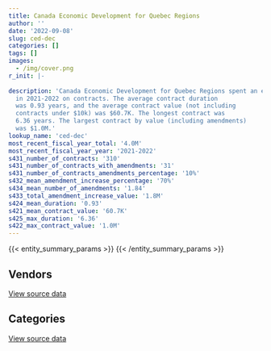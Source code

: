 ```yaml
---
title: Canada Economic Development for Quebec Regions
author: ''
date: '2022-09-08'
slug: ced-dec
categories: []
tags: []
images:
  - /img/cover.png
r_init: |-
  
description: 'Canada Economic Development for Quebec Regions spent an estimated $4.0M
  in 2021-2022 on contracts. The average contract duration
  was 0.93 years, and the average contract value (not including
  contracts under $10k) was $60.7K. The longest contract was
  6.36 years. The largest contract by value (including amendments)
  was $1.0M.'
lookup_name: 'ced-dec'
most_recent_fiscal_year_total: '4.0M'
most_recent_fiscal_year_year: '2021-2022'
s431_number_of_contracts: '310'
s431_number_of_contracts_with_amendments: '31'
s431_number_of_contracts_amendments_percentage: '10%'
s432_mean_amendment_increase_percentage: '70%'
s434_mean_number_of_amendments: '1.84'
s433_total_amendment_increase_value: '1.8M'
s424_mean_duration: '0.93'
s421_mean_contract_value: '60.7K'
s425_max_duration: '6.36'
s422_max_contract_value: '1.0M'
---
```


<script src="/rmarkdown-libs/htmlwidgets/htmlwidgets.js"></script>
<link href="/rmarkdown-libs/datatables-css/datatables-crosstalk.css" rel="stylesheet" />
<script src="/rmarkdown-libs/datatables-binding/datatables.js"></script>
<script src="/rmarkdown-libs/jquery/jquery-3.6.0.min.js"></script>
<link href="/rmarkdown-libs/dt-core-bootstrap/css/dataTables.bootstrap.min.css" rel="stylesheet" />
<link href="/rmarkdown-libs/dt-core-bootstrap/css/dataTables.bootstrap.extra.css" rel="stylesheet" />
<script src="/rmarkdown-libs/dt-core-bootstrap/js/jquery.dataTables.min.js"></script>
<script src="/rmarkdown-libs/dt-core-bootstrap/js/dataTables.bootstrap.min.js"></script>
<link href="/rmarkdown-libs/crosstalk/css/crosstalk.min.css" rel="stylesheet" />
<script src="/rmarkdown-libs/crosstalk/js/crosstalk.min.js"></script>
<script src="/rmarkdown-libs/htmlwidgets/htmlwidgets.js"></script>
<link href="/rmarkdown-libs/datatables-css/datatables-crosstalk.css" rel="stylesheet" />
<script src="/rmarkdown-libs/datatables-binding/datatables.js"></script>
<script src="/rmarkdown-libs/jquery/jquery-3.6.0.min.js"></script>
<link href="/rmarkdown-libs/dt-core-bootstrap/css/dataTables.bootstrap.min.css" rel="stylesheet" />
<link href="/rmarkdown-libs/dt-core-bootstrap/css/dataTables.bootstrap.extra.css" rel="stylesheet" />
<script src="/rmarkdown-libs/dt-core-bootstrap/js/jquery.dataTables.min.js"></script>
<script src="/rmarkdown-libs/dt-core-bootstrap/js/dataTables.bootstrap.min.js"></script>
<link href="/rmarkdown-libs/crosstalk/css/crosstalk.min.css" rel="stylesheet" />
<script src="/rmarkdown-libs/crosstalk/js/crosstalk.min.js"></script>

{{< entity_summary_params >}}
{{< /entity_summary_params >}}

## Vendors

<div id="htmlwidget-1" style="width:100%;height:auto;" class="datatables html-widget"></div>
<script type="application/json" data-for="htmlwidget-1">{"x":{"style":"bootstrap","filter":"none","vertical":false,"data":[["<a href=\"/vendors/adga_group/\">ADGA Group<\/a>","<a href=\"/vendors/adrm_technology_consulting/\">ADRM Technology Consulting<\/a>","<a href=\"/vendors/altis_human_resources/\">Altis Human Resources<\/a>","<a href=\"/vendors/artemp_personnel_services/\">Artemp Personnel Services<\/a>","<a href=\"/vendors/bell_canada/\">Bell Canada<\/a>","<a href=\"/vendors/canadian_corps_of_commissionaires/\">Canadian Corps of Commissionaires<\/a>","<a href=\"/vendors/cbci_telecom/\">CBCI Telecom<\/a>","<a href=\"/vendors/cdw_canada/\">CDW Canada<\/a>","<a href=\"/vendors/cision_canada/\">Cision Canada<\/a>","<a href=\"/vendors/deloitte/\">Deloitte<\/a>","<a href=\"/vendors/fast_track_staffing/\">Fast Track Staffing<\/a>","<a href=\"/vendors/freebalance/\">FreeBalance<\/a>","<a href=\"/vendors/gartner/\">Gartner<\/a>","<a href=\"/vendors/general_dynamics/\">General Dynamics<\/a>","<a href=\"/vendors/global_knowledge/\">Global Knowledge<\/a>","<a href=\"/vendors/lionbridge/\">Lionbridge<\/a>","<a href=\"/vendors/maxsys_staffing_and_consulting/\">Maxsys Staffing and Consulting<\/a>","<a href=\"/vendors/microsoft_canada/\">Microsoft Canada<\/a>","<a href=\"/vendors/morneau_shepell/\">Morneau Shepell<\/a>","<a href=\"/vendors/nisha_techonologies/\">Nisha Techonologies<\/a>","<a href=\"/vendors/northern_micro/\">Northern Micro<\/a>","<a href=\"/vendors/nua_office/\">NUA Office<\/a>","<a href=\"/vendors/oracle_canada/\">Oracle Canada<\/a>","<a href=\"/vendors/printers_plus/\">Printers Plus<\/a>","<a href=\"/vendors/procom_consultants/\">Procom Consultants<\/a>","<a href=\"/vendors/prosci_canada/\">Prosci Canada<\/a>","<a href=\"/vendors/sap/\">SAP<\/a>","<a href=\"/vendors/softchoice/\">Softchoice<\/a>","<a href=\"/vendors/softsim_technologies/\">Softsim Technologies<\/a>","<a href=\"/vendors/solotech/\">Solotech<\/a>","<a href=\"/vendors/teknion/\">Teknion<\/a>","<a href=\"/vendors/telus_canada/\">Telus Canada<\/a>","<a href=\"/vendors/teramach_technologies/\">Teramach Technologies<\/a>","<a href=\"/vendors/toyota/\">Toyota<\/a>","<a href=\"/vendors/university_of_ottawa/\">University of Ottawa<\/a>","<a href=\"/vendors/xerox/\">Xerox<\/a>"],[null,null,22987,null,null,97324.49,null,null,77976.12,24995.57,null,256158.16,232893.24,null,23891.81,11354.01,null,109175.52,null,58344.75,null,null,212275.42,34416.39,91452.48,null,null,25664.89,null,84947.08,null,6334.31,null,null,5265.41,2117.78],[null,null,null,null,67000.88,151431.06,32303.58,null,83711.88,null,null,315698.23,318869.16,12007.22,null,null,16256.14,204841.71,null,214450.59,20178.12,null,30018.23,47653.7,107961.14,59816.32,17470.45,30797.89,11486,132469.33,14529.36,null,null,51330.79,null,13107.15],[10509,null,null,null,273648.26,187923.18,null,389.63,72144.93,28743.75,39945.5,234313.33,185420.08,null,null,null,null,135987.8,17556.68,8743.01,495325.36,16231.49,251068.58,null,107666.16,16039.01,null,66.38,null,null,null,null,68122.69,null,null,null],[null,24603.56,null,57361.6,98048.97,233955.21,null,228770.6,78302.22,null,null,263484.96,244031.79,null,null,null,null,133688.3,null,null,1237299.49,null,421131.4,null,null,null,null,22487.54,null,null,null,null,null,null,null,null]],"container":"<table class=\"table table-striped table-hover row-border order-column display\">\n  <thead>\n    <tr>\n      <th>Vendor<\/th>\n      <th>2018-2019<\/th>\n      <th>2019-2020<\/th>\n      <th>2020-2021<\/th>\n      <th>2021-2022<\/th>\n    <\/tr>\n  <\/thead>\n<\/table>","options":{"order":[[4,"desc"]],"pageLength":10,"autoWidth":true,"columnDefs":[{"targets":1,"render":"function(data, type, row, meta) {\n    return type !== 'display' ? data : DTWidget.formatCurrency(data, \"$\", 2, 3, \",\", \".\", true, null);\n  }"},{"targets":2,"render":"function(data, type, row, meta) {\n    return type !== 'display' ? data : DTWidget.formatCurrency(data, \"$\", 2, 3, \",\", \".\", true, null);\n  }"},{"targets":3,"render":"function(data, type, row, meta) {\n    return type !== 'display' ? data : DTWidget.formatCurrency(data, \"$\", 2, 3, \",\", \".\", true, null);\n  }"},{"targets":4,"render":"function(data, type, row, meta) {\n    return type !== 'display' ? data : DTWidget.formatCurrency(data, \"$\", 2, 3, \",\", \".\", true, null);\n  }"},{"width":"16%","targets":[1,2,3,4]},{"className":"dt-right","targets":[1,2,3,4]}],"orderClasses":false}},"evals":["options.columnDefs.0.render","options.columnDefs.1.render","options.columnDefs.2.render","options.columnDefs.3.render"],"jsHooks":[]}</script>
<p class="text-right">
<a href="https://github.com/GoC-Spending/contracts-data/tree/main/data/out/departments/ced-dec/summary_by_fiscal_year_by_vendor.csv" class="source-data-link btn btn-link">View source data</a>
</p>

## Categories

<div id="htmlwidget-2" style="width:100%;height:auto;" class="datatables html-widget"></div>
<script type="application/json" data-for="htmlwidget-2">{"x":{"style":"bootstrap","filter":"none","vertical":false,"data":[["<a href=\"/categories/other/\">(Other)<\/a>","<a href=\"/categories/facilities_and_construction/\">Facilities and construction<\/a>","<a href=\"/categories/office_management/\">Office management<\/a>","<a href=\"/categories/professional_services/\">Professional services<\/a>","<a href=\"/categories/information_technology/\">Information technology<\/a>","<a href=\"/categories/transportation_and_logistics/\">Transportation and logistics<\/a>","<a href=\"/categories/industrial_products_and_services/\">Industrial products and services<\/a>","<a href=\"/categories/security_and_protection/\">Security and protection<\/a>","<a href=\"/categories/human_capital/\">Human capital<\/a>"],[52385.87,62518.21,26413.49,359313.73,1357550.01,null,22003.28,97324.49,68969.76],[null,185677.4,62183.06,237046.56,1655591.08,51330.79,12007.22,151431.06,132811.83],[null,null,16231.49,365302.06,2290260.6,null,null,187923.18,72051.53],[null,null,null,414349.37,3303830.98,null,null,233955.21,11890.96]],"container":"<table class=\"table table-striped table-hover row-border order-column display\">\n  <thead>\n    <tr>\n      <th>Category<\/th>\n      <th>2018-2019<\/th>\n      <th>2019-2020<\/th>\n      <th>2020-2021<\/th>\n      <th>2021-2022<\/th>\n    <\/tr>\n  <\/thead>\n<\/table>","options":{"order":[[4,"desc"]],"dom":"t","pageLength":30,"autoWidth":true,"columnDefs":[{"targets":1,"render":"function(data, type, row, meta) {\n    return type !== 'display' ? data : DTWidget.formatCurrency(data, \"$\", 2, 3, \",\", \".\", true, null);\n  }"},{"targets":2,"render":"function(data, type, row, meta) {\n    return type !== 'display' ? data : DTWidget.formatCurrency(data, \"$\", 2, 3, \",\", \".\", true, null);\n  }"},{"targets":3,"render":"function(data, type, row, meta) {\n    return type !== 'display' ? data : DTWidget.formatCurrency(data, \"$\", 2, 3, \",\", \".\", true, null);\n  }"},{"targets":4,"render":"function(data, type, row, meta) {\n    return type !== 'display' ? data : DTWidget.formatCurrency(data, \"$\", 2, 3, \",\", \".\", true, null);\n  }"},{"width":"16%","targets":[1,2,3,4]},{"className":"dt-right","targets":[1,2,3,4]}],"orderClasses":false,"lengthMenu":[10,25,30,50,100]}},"evals":["options.columnDefs.0.render","options.columnDefs.1.render","options.columnDefs.2.render","options.columnDefs.3.render"],"jsHooks":[]}</script>
<p class="text-right">
<a href="https://github.com/GoC-Spending/contracts-data/tree/main/data/out/departments/ced-dec/summary_by_fiscal_year_by_category.csv" class="source-data-link btn btn-link">View source data</a>
</p>
